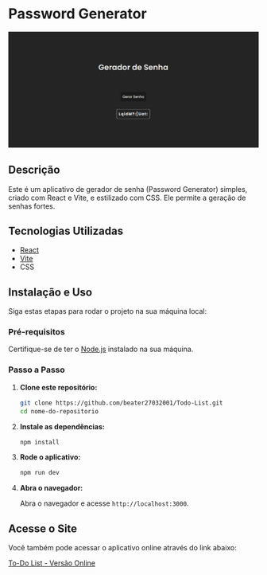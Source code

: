 # Password Generator

![Password Generator](senha.png) <!-- Se você tiver uma imagem de banner, inclua aqui -->

## Descrição

Este é um aplicativo de gerador de senha (Password Generator) simples, criado com React e Vite, e estilizado com CSS. Ele permite a geração de senhas fortes.

## Tecnologias Utilizadas

- [React](https://reactjs.org/)
- [Vite](https://vitejs.dev/)
- CSS

## Instalação e Uso

Siga estas etapas para rodar o projeto na sua máquina local:

### Pré-requisitos

Certifique-se de ter o [Node.js](https://nodejs.org/) instalado na sua máquina.

### Passo a Passo

1. **Clone este repositório:**

    ```bash
    git clone https://github.com/beater27032001/Todo-List.git
    cd nome-do-repositorio
    ```

2. **Instale as dependências:**

    ```bash
    npm install
    ```

3. **Rode o aplicativo:**

    ```bash
    npm run dev
    ```

4. **Abra o navegador:**

    Abra o navegador e acesse `http://localhost:3000`.

## Acesse o Site

Você também pode acessar o aplicativo online através do link abaixo:

[To-Do List - Versão Online](https://todo-list-iota-ebon.vercel.app)
